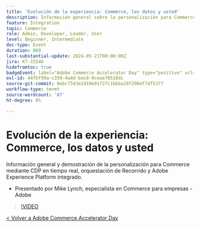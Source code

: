 ```yaml
---
title: 'Evolución de la experiencia: Commerce, los datos y usted'
description: Información general sobre la personalización para Commerce mediante CDP en tiempo real, orquestación de Recorrido y Adobe Experience Platform integrado.
feature: Integration
topic: Commerce
role: Admin, Developer, Leader, User
level: Beginner, Intermediate
doc-type: Event
duration: 869
last-substantial-update: 2024-05-21T00:00:00Z
jira: KT-15540
hidefromtoc: true
badgeEvent: label="Adobe Commerce Accelerator Day" type="positive" url="https://experienceleague.adobe.com/es/docs/events/apac-commerce-recordings/2024/overview"
exl-id: 44fbf99a-c359-4a4d-bac8-9ceae70510dc
source-git-commit: 0ebc7343e2d19e91f27c1bbba20f290ef7df5377
workflow-type: tm+mt
source-wordcount: '67'
ht-degree: 0%

---
```


# Evolución de la experiencia: Commerce, los datos y usted

Información general y demostración de la personalización para Commerce mediante CDP en tiempo real, orquestación de Recorrido y Adobe Experience Platform integrado.

+ Presentado por Mike Lynch, especialista en Commerce para empresas - Adobe

>[!VIDEO](https://video.tv.adobe.com/v/3429266/?learn=on)

[&lt; Volver a Adobe Commerce Accelerator Day](./overview.md)
